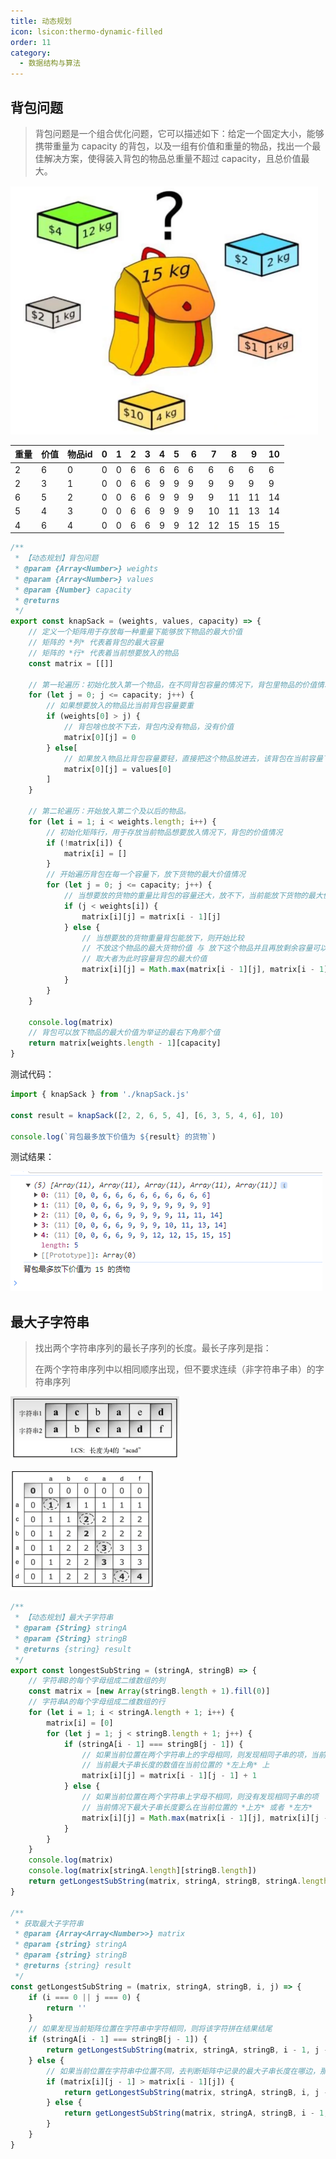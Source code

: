 ```yaml
---
title: 动态规划
icon: lsicon:thermo-dynamic-filled
order: 11
category:
  - 数据结构与算法
---
```


## 背包问题

> 背包问题是一个组合优化问题，它可以描述如下：给定一个固定大小，能够携带重量为 capacity 的背包，以及一组有价值和重量的物品，找出一个最佳解决方案，使得装入背包的物品总重量不超过 capacity，且总价值最大。

<img src="../../../.vuepress/public/assets/images/brainBoom/dataStructure/image-20240118220630864.png" alt="image-20240118220630864" style="zoom:50%;" />

| 重量 | 价值 | 物品id | 0    | 1    | 2    | 3    | 4    | 5    | 6    | 7    | 8    | 9    | 10   |
| ---- | ---- | ------ | ---- | ---- | ---- | ---- | ---- | ---- | ---- | ---- | ---- | ---- | ---- |
| 2    | 6    | 0      | 0    | 0    | 6    | 6    | 6    | 6    | 6    | 6    | 6    | 6    | 6    |
| 2    | 3    | 1      | 0    | 0    | 6    | 6    | 9    | 9    | 9    | 9    | 9    | 9    | 9    |
| 6    | 5    | 2      | 0    | 0    | 6    | 6    | 9    | 9    | 9    | 9    | 11   | 11   | 14   |
| 5    | 4    | 3      | 0    | 0    | 6    | 6    | 9    | 9    | 9    | 10   | 11   | 13   | 14   |
| 4    | 6    | 4      | 0    | 0    | 6    | 6    | 9    | 9    | 12   | 12   | 15   | 15   | 15   |

````javascript
/**
 * 【动态规划】背包问题
 * @param {Array<Number>} weights 
 * @param {Array<Number>} values 
 * @param {Number} capacity 
 * @returns 
 */
export const knapSack = (weights, values, capacity) => {
    // 定义一个矩阵用于存放每一种重量下能够放下物品的最大价值
    // 矩阵的 *列* 代表着背包的最大容量
    // 矩阵的 *行* 代表着当前想要放入的物品
    const matrix = [[]]

    // 第一轮遍历：初始化放入第一个物品，在不同背包容量的情况下，背包里物品的价值情况
    for (let j = 0; j <= capacity; j++) {
        // 如果想要放入的物品比当前背包容量要重
        if (weights[0] > j) {
            // 背包啥也放不下去，背包内没有物品，没有价值
            matrix[0][j] = 0
        } else[
            // 如果放入物品比背包容量要轻，直接把这个物品放进去，该背包在当前容量下最大价值就是放入第一个物品的价值
            matrix[0][j] = values[0]
        ]
    }

    // 第二轮遍历：开始放入第二个及以后的物品。
    for (let i = 1; i < weights.length; i++) {
        // 初始化矩阵行，用于存放当前物品想要放入情况下，背包的价值情况
        if (!matrix[i]) {
            matrix[i] = []
        }
        // 开始遍历背包在每一个容量下，放下货物的最大价值情况
        for (let j = 0; j <= capacity; j++) {
            // 当想要放的货物的重量比背包的容量还大，放不下，当前能放下货物的最大价值和不放这个货物的最大价值情况相同
            if (j < weights[i]) {
                matrix[i][j] = matrix[i - 1][j]
            } else {
                // 当想要放的货物重量背包能放下，则开始比较
                // 不放这个物品的最大货物价值 与 放下这个物品并且再放剩余容量可以放下物品的最大价值之和
                // 取大者为此时容量背包的最大价值
                matrix[i][j] = Math.max(matrix[i - 1][j], matrix[i - 1][j - weights[i]] + values[i])
            }
        }
    }

    console.log(matrix)
    // 背包可以放下物品的最大价值为举证的最右下角那个值
    return matrix[weights.length - 1][capacity]
}
````

测试代码：

````javascript
import { knapSack } from './knapSack.js'

const result = knapSack([2, 2, 6, 5, 4], [6, 3, 5, 4, 6], 10)

console.log(`背包最多放下价值为 ${result} 的货物`)
````

测试结果：

![](../../../.vuepress/public/assets/images/brainBoom/dataStructure/image-20240118221222372.png)

## 最大子字符串

> 找出两个字符串序列的最长子序列的长度。最长子序列是指：
>
> 在两个字符串序列中以相同顺序出现，但不要求连续（非字符串子串）的字符串序列

![](../../../.vuepress/public/assets/images/brainBoom/dataStructure/image-20240119173737228.png)

![](../../../.vuepress/public/assets/images/brainBoom/dataStructure/image-20240119173802588.png)

````javascript
/**
 * 【动态规划】最大子字符串
 * @param {String} stringA 
 * @param {String} stringB 
 * @returns {string} result
 */
export const longestSubString = (stringA, stringB) => {
    // 字符串B的每个字母组成二维数组的列
    const matrix = [new Array(stringB.length + 1).fill(0)]
    // 字符串A的每个字母组成二维数组的行
    for (let i = 1; i < stringA.length + 1; i++) {
        matrix[i] = [0]
        for (let j = 1; j < stringB.length + 1; j++) {
            if (stringA[i - 1] === stringB[j - 1]) {
                // 如果当前位置在两个字符串上的字母相同，则发现相同子串的项，当前最大子串长度 + 1
                // 当前最大子串长度的数值在当前位置的 *左上角* 上
                matrix[i][j] = matrix[i - 1][j - 1] + 1
            } else {
                // 如果当前位置在两个字符串上字母不相同，则没有发现相同子串的项
                // 当前情况下最大子串长度要么在当前位置的 *上方* 或者 *左方*
                matrix[i][j] = Math.max(matrix[i - 1][j], matrix[i][j - 1])
            }
        }
    }
    console.log(matrix)
    console.log(matrix[stringA.length][stringB.length])
    return getLongestSubString(matrix, stringA, stringB, stringA.length, stringB.length)
}

/**
 * 获取最大子字符串
 * @param {Array<Array<Number>>} matrix 
 * @param {string} stringA 
 * @param {string} stringB 
 * @returns {string} result
 */
const getLongestSubString = (matrix, stringA, stringB, i, j) => {
    if (i === 0 || j === 0) {
        return ''
    }
    // 如果发现当前矩阵位置在字符串中字符相同，则将该字符拼在结果结尾
    if (stringA[i - 1] === stringB[j - 1]) {
        return getLongestSubString(matrix, stringA, stringB, i - 1, j - 1) + stringA[i - 1]
    } else {
        // 如果当前位置在字符串中位置不同，去判断矩阵中记录的最大子串长度在哪边，那边长，最大子串的下一位就在哪里，往大的方向递归拼接，直至已经找到字符串的头了
        if (matrix[i][j - 1] > matrix[i - 1][j]) {
            return getLongestSubString(matrix, stringA, stringB, i, j - 1)
        } else {
            return getLongestSubString(matrix, stringA, stringB, i - 1, j)
        }
    }
}
````